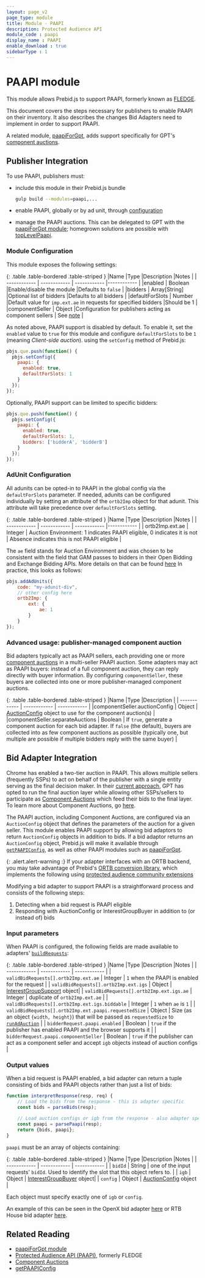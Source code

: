 ```yaml
---
layout: page_v2
page_type: module
title: Module - PAAPI
description: Protected Audience API
module_code : paapi
display_name : PAAPI
enable_download : true
sidebarType : 1
---
```


# PAAPI module

This module allows Prebid.js to support PAAPI, formerly known as [FLEDGE](https://github.com/WICG/turtledove/blob/main/FLEDGE.md).

This document covers the steps necessary for publishers to enable PAAPI on their inventory. It also describes
the changes Bid Adapters need to implement in order to support PAAPI.

A related module, [paapiForGpt](/dev-docs/modules/paapiForGpt.html), adds support specifically for GPT's [component auctions](https://developers.google.com/publisher-tag/reference#googletag.config.componentauctionconfig).

## Publisher Integration

To use PAAPI, publishers must:

- include this module in their Prebid.js bundle

   ```bash
   gulp build --modules=paapi,...
   ```

- enable PAAPI, globally or by ad unit, through [configuration](#config)
- manage the PAAPI auctions. This can be delegated to GPT with the [paapiForGpt module](/dev-docs/modules/paapiForGpt.html); homegrown solutions are possible with [topLevelPaapi](/dev-docs/modules/topLevelPaapi.html).

<a id="config"></a>

### Module Configuration

This module exposes the following settings:

{: .table .table-bordered .table-striped }
|Name |Type |Description |Notes |
| ------------ | ------------ | ------------ |------------ |
|enabled | Boolean |Enable/disable the module |Defaults to `false` |
|bidders | Array[String] |Optional list of bidders |Defaults to all bidders |
|defaultForSlots | Number |Default value for `imp.ext.ae` in requests for specified bidders |Should be 1 |
|componentSeller | Object |Configuration for publishers acting as component sellers | See [note](#componentSeller) |

As noted above, PAAPI support is disabled by default. To enable it, set the `enabled` value to `true` for this module and configure `defaultForSlots` to be `1` (meaning _Client-side auction_).
using the `setConfig` method of Prebid.js:

```js
pbjs.que.push(function() {
  pbjs.setConfig({
    paapi: {
      enabled: true,
      defaultForSlots: 1
    }
  });
});
```

Optionally, PAAPI support can be limited to specific bidders:

```js
pbjs.que.push(function() {
  pbjs.setConfig({
    paapi: {
      enabled: true,
      defaultForSlots: 1,
      bidders: ['bidderA', 'bidderB']
    }
  });
});
```

### AdUnit Configuration

All adunits can be opted-in to PAAPI in the global config via the `defaultForSlots` parameter.
If needed, adunits can be configured individually by setting an attribute of the `ortb2Imp` object for that
adunit. This attribute will take precedence over `defaultForSlots` setting.

{: .table .table-bordered .table-striped }
|Name |Type |Description |Notes |
| ------------ | ------------ | ------------ |------------ |
| ortb2Imp.ext.ae | Integer | Auction Environment: 1 indicates PAAPI eligible, 0 indicates it is not | Absence indicates this is not PAAPI eligible |

The `ae` field stands for Auction Environment and was chosen to be consistent with the field that GAM passes to bidders
in their Open Bidding and Exchange Bidding APIs. More details on that can be found
[here](https://github.com/google/ads-privacy/tree/master/proposals/fledge-rtb#bid-request-changes-indicating-interest-group-auction-support)
In practice, this looks as follows:

```js
pbjs.addAdUnits({
    code: "my-adunit-div",
    // other config here
    ortb2Imp: {
        ext: {
            ae: 1
        }
    }
});
```

<a id="componentSeller"></a>
### Advanced usage: publisher-managed component auction

Bid adapters typically act as PAAPI sellers, each providing one or more [component auctions](https://github.com/WICG/turtledove/blob/main/FLEDGE.md#24-scoring-bids-in-component-auctions) in a multi-seller PAAPI auction.
Some adapters may act as PAAPI buyers: instead of a full component auction, they can reply directly with buyer information. By configuring `componentSeller`, these buyers are collected into one or more publisher-managed component auctions.

{: .table .table-bordered .table-striped }
|Name |Type |Description |
| ------------ | ------------ | ------------ |
|componentSeller.auctionConfig | Object | [AuctionConfig](https://github.com/WICG/turtledove/blob/main/FLEDGE.md#21-initiating-an-on-device-auction) object to use for the component auction(s) |
|componentSeller.separateAuctions | Boolean | If `true`, generate a component auction for each bid adapter. If `false` (the default), buyers are collected into as few component auctions as possible (typically one, but multiple are possible if multiple bidders reply with the same buyer) |

## Bid Adapter Integration

Chrome has enabled a two-tier auction in PAAPI. This allows multiple sellers (frequently SSPs) to act on behalf of the publisher with
a single entity serving as the final decision maker. In their [current approach](https://github.com/google/ads-privacy/tree/master/proposals/fledge-multiple-seller-testing),
GPT has opted to run the final auction layer while allowing other SSPs/sellers to participate as
[Component Auctions](https://github.com/WICG/turtledove/blob/main/FLEDGE.md#21-initiating-an-on-device-auction) which feed their
bids to the final layer. To learn more about Component Auctions, go [here](https://github.com/WICG/turtledove/blob/main/FLEDGE.md#24-scoring-bids-in-component-auctions).

The PAAPI auction, including Component Auctions, are configured via an `AuctionConfig` object that defines the parameters of the auction for a given
seller. This module enables PAAPI support by allowing bid adaptors to return `AuctionConfig` objects in addition to bids. If a bid adaptor returns an
`AuctionConfig` object, Prebid.js will make it available through [`getPAAPIConfig`](/dev-docs/publisher-api-reference/getPAAPIConfig.html), as well as other PAAPI modules such as [paapiForGpt](/dev-docs/modules/paapiForGpt.html).

{: .alert.alert-warning :}
If your adapter interfaces with an ORTB backend, you may take advantage of Prebid's [ORTB conversion library](https://github.com/prebid/Prebid.js/blob/master/libraries/ortbConverter/README.md), which implements the following using [protected audience community extensions](https://github.com/InteractiveAdvertisingBureau/openrtb/blob/main/extensions/community_extensions/Protected%20Audience%20Support.md)

Modifying a bid adapter to support PAAPI is a straightforward process and consists of the following steps:

1. Detecting when a bid request is PAAPI eligible
2. Responding with AuctionConfig or InterestGroupBuyer in addition to (or instead of) bids

### Input parameters

When PAAPI is configured, the following fields are made available to adapters' [`buildRequests`](/dev-docs/bidder-adaptor.html#building-the-request):

{: .table .table-bordered .table-striped }
|Name |Type |Description |Notes |
| ------------ | ------------ | ------------ |
| `validBidRequests[].ortb2Imp.ext.ae` | Integer | `1` when the PAAPI is enabled for the request |
| `validBidRequests[].ortb2Imp.ext.igs` | Object | [InterestGroupSupport](https://github.com/InteractiveAdvertisingBureau/openrtb/blob/main/extensions/community_extensions/Protected%20Audience%20Support.md#object-interestgroupauctionsupport) object|
| `validBidRequests[].ortb2Imp.ext.igs.ae` | Integer | duplicate of `ortb2Imp.ext.ae` |
| `validBidRequests[].ortb2Imp.ext.igs.biddable` | Integer | `1` when `ae` is `1` |
| `validBidRequests[].ortb2Imp.ext.paapi.requestedSize` | Object | Size (as an object `{width, height}`) that will be passed as `requestedSize` to [`runAdAuction`](https://github.com/WICG/turtledove/blob/main/FLEDGE.md#21-initiating-an-on-device-auction) | 
| `bidderRequest.paapi.enabled` | Boolean | `true` if the publisher has enabled PAAPI and the browser supports it |
| `bidderRequest.paapi.componentSeller` | Boolean | `true` if the publisher can act as a component seller and accept `igb` objects instead of auction configs |

### Output values

When a bid request is PAAPI enabled, a bid adapter can return a tuple consisting of bids and PAAPI objects rather than just a list of bids:

```js
function interpretResponse(resp, req) {
    // Load the bids from the response - this is adapter specific
    const bids = parseBids(resp);

    // Load auction configs or igb from the response - also adapter specific
    const paapi = parsePaapi(resp);
    return {bids, paapi};
}
```

`paapi` must be an array of objects containing:

{: .table .table-bordered .table-striped }
|Name |Type |Description |Notes |
| ------------ | ------------ | ------------ |
| `bidId` | String | one of the input requests' `bidId`. Used to identify the slot that this object refers to. |
| `igb` | Object | [InterestGroupBuyer](https://github.com/InteractiveAdvertisingBureau/openrtb/blob/main/extensions/community_extensions/Protected%20Audience%20Support.md#object-interestgroupauctionsupport) object|
| `config` | Object | [AuctionConfig](https://github.com/WICG/turtledove/blob/main/FLEDGE.md#21-initiating-an-on-device-auction) object |

Each object must specify exactly one of `igb` or `config`.

An example of this can be seen in the OpenX bid adapter [here](https://github.com/prebid/Prebid.js/blob/master/modules/openxBidAdapter.js) or RTB House bid adapter [here](https://github.com/prebid/Prebid.js/blob/master/modules/rtbhouseBidAdapter.js).

## Related Reading

- [paapiForGpt module](/dev-docs/modules/paapiForGpt.html)
- [Protected Audience API (PAAPI)](https://github.com/WICG/turtledove/blob/main/FLEDGE.md), formerly FLEDGE
- [Component Auctions](https://github.com/WICG/turtledove/blob/main/FLEDGE.md#21-initiating-an-on-device-auction)
- [getPAAPIConfig](/dev-docs/publisher-api-reference/getPAAPIConfig.html)
